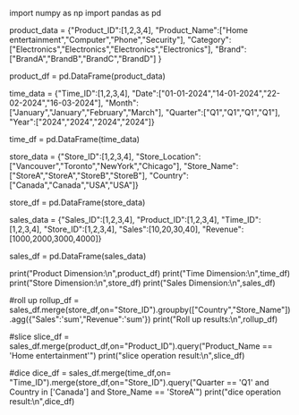 import numpy as np
import pandas as pd

product_data = {"Product_ID":[1,2,3,4],
               "Product_Name":["Home entertainment","Computer","Phone","Security"],
               "Category":["Electronics","Electronics","Electronics","Electronics"],
               "Brand":["BrandA","BrandB","BrandC","BrandD"] }

product_df = pd.DataFrame(product_data)

time_data = {"Time_ID":[1,2,3,4],
            "Date":["01-01-2024","14-01-2024","22-02-2024","16-03-2024"],
            "Month":["January","January","February","March"],
            "Quarter":["Q1","Q1","Q1","Q1"],
            "Year":["2024","2024","2024","2024"]}

time_df = pd.DataFrame(time_data)

store_data = {"Store_ID":[1,2,3,4],
             "Store_Location":["Vancouver","Toronto","NewYork","Chicago"],
             "Store_Name":["StoreA","StoreA","StoreB","StoreB"],
             "Country":["Canada","Canada","USA","USA"]}

store_df = pd.DataFrame(store_data)

sales_data = {"Sales_ID":[1,2,3,4],
             "Product_ID":[1,2,3,4],
             "Time_ID":[1,2,3,4],
             "Store_ID":[1,2,3,4],
             "Sales":[10,20,30,40],
             "Revenue":[1000,2000,3000,4000]}

sales_df = pd.DataFrame(sales_data)

print("Product Dimension:\n",product_df)
print("Time Dimension:\n",time_df)
print("Store Dimension:\n",store_df)
print("Sales Dimension:\n",sales_df)


#roll up
rollup_df = sales_df.merge(store_df,on="Store_ID").groupby(["Country","Store_Name"]).agg({"Sales":'sum',"Revenue":'sum'})
print("Roll up results:\n",rollup_df)

#slice
slice_df = sales_df.merge(product_df,on="Product_ID").query("Product_Name == 'Home entertainment'")
print("slice operation result:\n",slice_df)


#dice
dice_df = sales_df.merge(time_df,on= "Time_ID").merge(store_df,on="Store_ID").query("Quarter == 'Q1' and Country in ['Canada'] and Store_Name  == 'StoreA'")
print("dice operation result:\n",dice_df)
